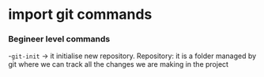 # import git commands
### Begineer level commands

-`git-init` -> it initialise new repository.
 Repository: it is a folder managed by git where we can track all the changes we are making in the project
 